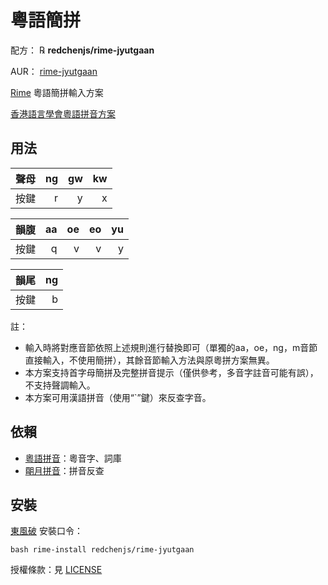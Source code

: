 # 粵語簡拼

配方： ℞ **redchenjs/rime-jyutgaan**

AUR： [rime-jyutgaan](https://aur.archlinux.org/packages/rime-jyutgaan)

[Rime](https://rime.im) 粵語簡拼輸入方案

[香港語言學會粵語拼音方案](https://zh.wikipedia.org/wiki/%E9%A6%99%E6%B8%AF%E8%AA%9E%E8%A8%80%E5%AD%B8%E5%AD%B8%E6%9C%83%E7%B2%B5%E8%AA%9E%E6%8B%BC%E9%9F%B3%E6%96%B9%E6%A1%88)

## 用法

| 聲母 | ng | gw | kw |
| :--: | -: | -: | -: |
| 按鍵 |  r |  y |  x |

| 韻腹 | aa | oe | eo | yu |
| :--: | -: | -: | -: | -: |
| 按鍵 |  q |  v |  v |  y |

| 韻尾 | ng |
| :--: | -: |
| 按鍵 |  b |

註：
* 輸入時將對應音節依照上述規則進行替換即可（單獨的aa，oe，ng，m音節直接輸入，不使用簡拼），其餘音節輸入方法與原粵拼方案無異。
* 本方案支持首字母簡拼及完整拼音提示（僅供參考，多音字註音可能有誤），不支持聲調輸入。
* 本方案可用漢語拼音（使用“\`”鍵）來反查字音。

## 依賴

* [粵語拼音](https://github.com/rime/rime-cantonese)：粵音字、詞庫
* [朙月拼音](https://github.com/rime/rime-luna-pinyin)：拼音反查

## 安裝

[東風破](https://github.com/rime/plum) 安裝口令：
```
bash rime-install redchenjs/rime-jyutgaan
```

授權條款：見 [LICENSE](LICENSE)
